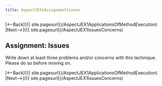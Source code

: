 ```yaml
---
title: AspectJEX1AssignmentIssues
---
```

[<--Back]({{ site.pagesurl}}/AspectJEX1ApplicationsOfMethodExecution) [Next-->]({{ site.pagesurl}}/AspectJEX1IssuesConcerns)

## Assignment: Issues
Write down at least three problems and/or concerns with this technique. Please do so before moving on.

[<--Back]({{ site.pagesurl}}/AspectJEX1ApplicationsOfMethodExecution) [Next-->]({{ site.pagesurl}}/AspectJEX1IssuesConcerns)
